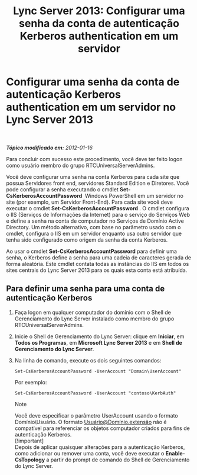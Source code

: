 ﻿---
title: 'Lync Server 2013: Configurar uma senha da conta de autenticação Kerberos authentication em um servidor'
TOCTitle: Configurar uma senha da conta de autenticação Kerberos authentication em um servidor
ms:assetid: 902d3292-678d-4512-9248-586053cb638b
ms:mtpsurl: https://technet.microsoft.com/pt-br/library/Gg398734(v=OCS.15)
ms:contentKeyID: 49307439
ms.date: 05/19/2016
mtps_version: v=OCS.15
ms.translationtype: HT
---

# Configurar uma senha da conta de autenticação Kerberos authentication em um servidor no Lync Server 2013

 

_**Tópico modificado em:** 2012-01-16_

Para concluir com sucesso este procedimento, você deve ter feito logon como usuário membro do grupo RTCUniversalServerAdmins.

Você deve configurar uma senha na conta Kerberos para cada site que possua Servidores front end, servidores Standard Edition e Diretores. Você pode configurar a senha executando o cmdlet **Set-CsKerberosAccountPassword**  Windows PowerShell em um servidor no site (por exemplo, um Servidor Front-End). Para cada site você deve executar o cmdlet **Set-CsKerberosAccountPassword** . O cmdlet configura o IIS (Serviços de Informações da Internet) para o serviço do Serviços Web e define a senha na conta de computador no Serviços de Domínio Active Directory. Um método alternativo, com base no parâmetro usado com o cmdlet, configura o IIS em um servidor enquanto usa outro servidor que tenha sido configurado como origem da senha da conta Kerberos.

Ao usar o cmdlet **Set-CsKerberosAccountPassword** para definir uma senha, o Kerberos define a senha para uma cadeia de caracteres gerada de forma aleatória. Este cmdlet contata todas as instâncias do IIS em todos os sites centrais do Lync Server 2013 para os quais esta conta está atribuída.

## Para definir uma senha para uma conta de autenticação Kerberos

1.  Faça logon em qualquer computador do domínio com o Shell de Gerenciamento do Lync Server instalado como membro do grupo RTCUniversalServerAdmins.

2.  Inicie o Shell de Gerenciamento do Lync Server: clique em **Iniciar**, em **Todos os Programas**, em **Microsoft Lync Server 2013** e em **Shell de Gerenciamento do Lync Server**.

3.  Na linha de comando, execute os dois seguintes comandos:
    
        Set-CsKerberosAccountPassword -UserAccount "Domain\UserAccount"
    
    Por exemplo:
    
        Set-CsKerberosAccountPassword -UserAccount "contoso\KerbAuth"
    
    > [!note]  
    > Você deve especificar o parâmetro UserAccount usando o formato Domínio\Usuário. O formato Usuário@Domínio.extensão não é compatível para referenciar os objetos computador criados para fins de autenticação Kerberos.    
    > [!important]  
    > Depois de aplicar quaisquer alterações para a autenticação Kerberos, como adicionar ou remover uma conta, você deve executar o <strong>Enable-CsTopology</strong> a partir do prompt de comando do Shell de Gerenciamento do Lync Server.
